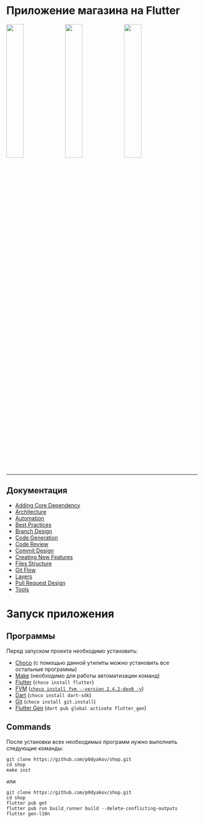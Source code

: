 # Приложение магазина на Flutter

<p align="left" width="100%">
    <img src="https://user-images.githubusercontent.com/80569772/208469437-292222dd-0ea3-4706-89bf-d0989b28a063.png" width="30%"/>
    <img src="https://user-images.githubusercontent.com/80569772/208469492-57b27a8b-28b5-425d-a01c-329240e8c5df.png" width="30%"/>
    <img src="https://user-images.githubusercontent.com/80569772/208469513-bafd991a-6155-414a-b6e9-9d1cf4bff890.png" width="30%"/>
</p>

---
## Документация 
- [Adding Core Dependency]()
- [Architecture]()
- [Automation]()
- [Best Practices]()
- [Branch Design]()
- [Code Generation]()
- [Code Review]()
- [Commit Design]()
- [Creating New Features]()
- [Files Structure]()
- [Git Flow]()
- [Layers]()
- [Pull Request Design]()
- [Tools]()

# Запуск приложения
## Программы
Перед запуском проекта необходимо установить:
- [Choco](https://chocolatey.org/install) (с помощью данной утилиты можно установить все остальные программы)
- [Make](https://www.gnu.org/software/make/#download) (необходимо для работы автоматизации команд)
- [Flutter](https://docs.flutter.dev/get-started/install) (`choco install flutter`)
- [FVM](https://fvm.app/) ([`choco install fvm --version 2.4.2-dev0 -y`](https://github.com/leoafarias/fvm/issues/557))
- [Dart](https://dart.dev/get-dart) (`choco install dart-sdk`)
- [Git](https://git-scm.com/book/en/v2/Getting-Started-Installing-Git) (`choco install git.install`)
- [Flutter Gen](https://pub.dev/packages/flutter_gen) (`dart pub global activate flutter_gen`)


## Commands
После установки всех необходимых программ нужно выполнить следующие команды:

    git clone https://github.com/p0dyakov/shop.git
    cd shop
    make init

или

    git clone https://github.com/p0dyakov/shop.git
    cd shop
    flutter pub get
    flutter pub run build_runner build --delete-conflicting-outputs
    flutter gen-l10n
    
